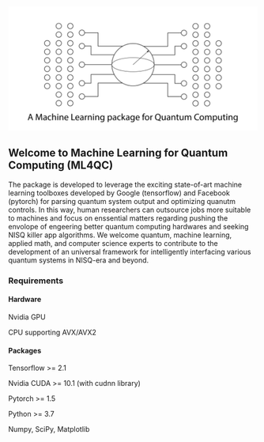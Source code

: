 ![](ml4qc_logo.png)
## Welcome to Machine Learning for Quantum Computing (ML4QC)

The package is developed to leverage the exciting state-of-art machine learning toolboxes developed by Google (tensorflow) and Facebook (pytorch) for parsing quantum system output and optimizing quanutm controls. In this way, human researchers can outsource jobs more suitable to machines and focus on enssential matters regarding pushing the envolope of engeering better quantum computing hardwares and seeking NISQ killer app algorithms.
We welcome quantum, machine learning, applied math, and computer science experts to contribute to the development of an universal framework for intelligently interfacing various quantum systems in NISQ-era and beyond.

### Requirements

#### Hardware
Nvidia GPU

CPU supporting AVX/AVX2

#### Packages
Tensorflow >= 2.1

Nvidia CUDA >= 10.1 (with cudnn library)

Pytorch >= 1.5

Python >= 3.7

Numpy, SciPy, Matplotlib
